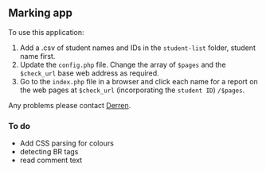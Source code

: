 ## Marking app

To use this application:

1. Add a .csv of student names and IDs in the `student-list` folder, student name first.
2. Update the `config.php` file. Change the array of `$pages` and the `$check_url` base web address as required.
3. Go to the `index.php` file in a browser and click each name for a report on the web pages at `$check_url` (incorporating the `student ID`) `/$pages`.

Any problems please contact [Derren](d.j.wilson@mmu.ac.uk).

### To do

* Add CSS parsing for colours
* detecting BR tags
* read comment text
